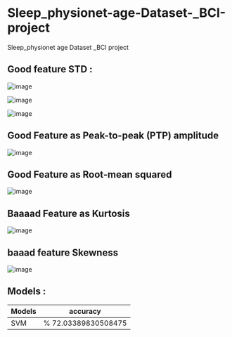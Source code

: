 # Sleep_physionet-age-Dataset-_BCI-project
Sleep_physionet age Dataset _BCI project

## Good feature STD :
![image](https://user-images.githubusercontent.com/63863517/230391146-2f495747-c59f-49c9-a2b6-5aa766e1c307.png)

![image](https://user-images.githubusercontent.com/63863517/230391226-4d4c5967-0d04-4c94-b4ef-cb63e78a710a.png)

![image](https://user-images.githubusercontent.com/63863517/230391279-872f1b24-8266-4d7d-9842-9d49e2cf77b0.png)

## Good Feature as Peak-to-peak (PTP) amplitude

![image](https://user-images.githubusercontent.com/63863517/230391388-fbab6b74-6efa-4164-a177-b922be36ab23.png)

## Good Feature as Root-mean squared

![image](https://user-images.githubusercontent.com/63863517/230391500-f521e23d-631d-41fa-a175-4cbf7a04a7ee.png)

## Baaaad Feature as Kurtosis

![image](https://user-images.githubusercontent.com/63863517/230391611-094327a0-cddb-4c28-97da-e79970f400e8.png)

## baaad feature Skewness

![image](https://user-images.githubusercontent.com/63863517/230391713-da26c127-6ad8-410e-b650-d651e6165e61.png)


## Models :
|Models|accuracy|
| --- | --- |
|SVM|% 72.03389830508475|
